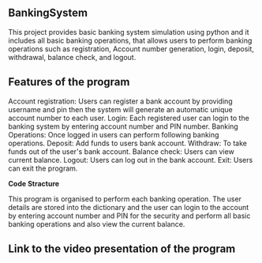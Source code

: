 ## **BankingSystem**

This project provides basic banking system simulation using python and it includes all basic banking operations, that allows users to perform banking operations such as registration, Account number generation, login, deposit, withdrawal, balance check, and logout.

## **Features of the program**

Account registration: Users can register a bank account by providing username and pin then the system will generate an automatic unique account number to each user.
Login: Each registered user can login to the banking system by entering account number and PIN number.
Banking Operations: Once logged in users can perform following banking operations.
Deposit: Add funds to users bank account.
Withdraw: To take funds out of the user's bank account.
Balance check: Users can view current balance.
Logout: Users can log out in the bank account.
Exit: Users can exit the program.

 **Code Stracture**

This program is organised to perform each banking operation. The user details are stored into the dictionary and the user can login to the account by entering account number and PIN for the security and perform all basic banking operations and also view the current balance.

## Link to the video presentation of the program


